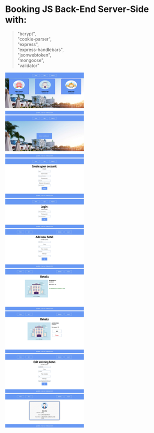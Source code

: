 
# Booking JS Back-End Server-Side with:
>"bcrypt",\
>"cookie-parser",\
>"express",\
>"express-handlebars",\
>"jsonwebtoken",\
>"mongoose",\
>"validator"

<img src="https://github.com/adriqnn/JS-Backend-Projects/blob/main/Booking/x-booking-pictures/1.jpg" width="50%" height="50%">
<img src="https://github.com/adriqnn/JS-Backend-Projects/blob/main/Booking/x-booking-pictures/2.jpg" width="50%" height="50%">
<img src="https://github.com/adriqnn/JS-Backend-Projects/blob/main/Booking/x-booking-pictures/3.jpg" width="50%" height="50%">
<img src="https://github.com/adriqnn/JS-Backend-Projects/blob/main/Booking/x-booking-pictures/4.jpg" width="50%" height="50%">
<img src="https://github.com/adriqnn/JS-Backend-Projects/blob/main/Booking/x-booking-pictures/5.jpg" width="50%" height="50%">
<img src="https://github.com/adriqnn/JS-Backend-Projects/blob/main/Booking/x-booking-pictures/6.jpg" width="50%" height="50%">
<img src="https://github.com/adriqnn/JS-Backend-Projects/blob/main/Booking/x-booking-pictures/7.jpg" width="50%" height="50%">
<img src="https://github.com/adriqnn/JS-Backend-Projects/blob/main/Booking/x-booking-pictures/8.jpg" width="50%" height="50%">
<img src="https://github.com/adriqnn/JS-Backend-Projects/blob/main/Booking/x-booking-pictures/9.jpg" width="50%" height="50%">
